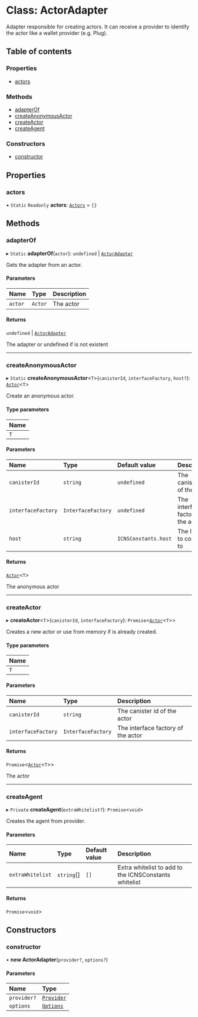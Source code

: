 # Class: ActorAdapter

Adapter responsible for creating actors.
It can receive a provider to identify the actor like a wallet provider (e.g. Plug).

## Table of contents

### Properties

- [actors](ActorAdapter.md#actors)

### Methods

- [adapterOf](ActorAdapter.md#adapterof)
- [createAnonymousActor](ActorAdapter.md#createanonymousactor)
- [createActor](ActorAdapter.md#createactor)
- [createAgent](ActorAdapter.md#createagent)

### Constructors

- [constructor](ActorAdapter.md#constructor)

## Properties

### actors

▪ `Static` `Readonly` **actors**: [`Actors`](../modules/ActorAdapter.md#actors) = `{}`

## Methods

### adapterOf

▸ `Static` **adapterOf**(`actor`): `undefined` \| [`ActorAdapter`](ActorAdapter.md)

Gets the adapter from an actor.

#### Parameters

| Name | Type | Description |
| :------ | :------ | :------ |
| `actor` | `Actor` | The actor |

#### Returns

`undefined` \| [`ActorAdapter`](ActorAdapter.md)

The adapter or undefined if is not existent

___

### createAnonymousActor

▸ `Static` **createAnonymousActor**<`T`\>(`canisterId`, `interfaceFactory`, `host?`): [`Actor`](../modules/ActorAdapter.md#actor)<`T`\>

Create an anonymous actor.

#### Type parameters

| Name |
| :------ |
| `T` |

#### Parameters

| Name | Type | Default value | Description |
| :------ | :------ | :------ | :------ |
| `canisterId` | `string` | `undefined` | The canister id of the actor |
| `interfaceFactory` | `InterfaceFactory` | `undefined` | The interface factory of the actor |
| `host` | `string` | `ICNSConstants.host` | The IC host to connect to |

#### Returns

[`Actor`](../modules/ActorAdapter.md#actor)<`T`\>

The anonymous actor

___

### createActor

▸ **createActor**<`T`\>(`canisterId`, `interfaceFactory`): `Promise`<[`Actor`](../modules/ActorAdapter.md#actor)<`T`\>\>

Creates a new actor or use from memory if is already created.

#### Type parameters

| Name |
| :------ |
| `T` |

#### Parameters

| Name | Type | Description |
| :------ | :------ | :------ |
| `canisterId` | `string` | The canister id of the actor |
| `interfaceFactory` | `InterfaceFactory` | The interface factory of the actor |

#### Returns

`Promise`<[`Actor`](../modules/ActorAdapter.md#actor)<`T`\>\>

The actor

___

### createAgent

▸ `Private` **createAgent**(`extraWhitelist?`): `Promise`<`void`\>

Creates the agent from provider.

#### Parameters

| Name | Type | Default value | Description |
| :------ | :------ | :------ | :------ |
| `extraWhitelist` | `string`[] | `[]` | Extra whitelist to add to the ICNSConstants whitelist |

#### Returns

`Promise`<`void`\>

## Constructors

### constructor

• **new ActorAdapter**(`provider?`, `options?`)

#### Parameters

| Name | Type |
| :------ | :------ |
| `provider?` | [`Provider`](../modules/ActorAdapter.md#provider) |
| `options` | [`Options`](../modules/ActorAdapter.md#options) |
